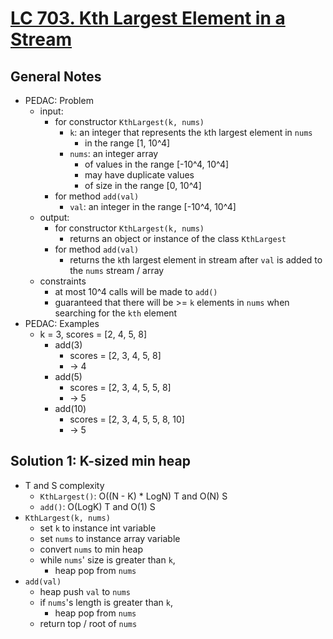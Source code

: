 # [LC 703. Kth Largest Element in a Stream](https://leetcode.com/problems/kth-largest-element-in-a-stream/)

## General Notes

- PEDAC: Problem
  - input:
    - for constructor `KthLargest(k, nums)`
      - `k`: an integer that represents the `k`th largest element in `nums`
        - in the range \[1, 10^4]
      - `nums`: an integer array
        - of values in the range \[-10^4, 10^4]
        - may have duplicate values
        - of size in the range \[0, 10^4]
    - for method `add(val)`
      - `val`: an integer in the range \[-10^4, 10^4]
  - output:
    - for constructor `KthLargest(k, nums)`
      - returns an object or instance of the class `KthLargest`
    - for method `add(val)`
      - returns the `k`th largest element in stream after `val` is added to the `nums` stream / array
  - constraints
    - at most 10^4 calls will be made to `add()`
    - guaranteed that there will be >= `k` elements in `nums` when searching for the `kth` element
- PEDAC: Examples
  - k = 3, scores = [2, 4, 5, 8]
    - add(3)
      - scores = [2, 3, 4, 5, 8]
      - -> 4
    - add(5)
      - scores = [2, 3, 4, 5, 5, 8]
      - -> 5
    - add(10)
      - scores = [2, 3, 4, 5, 5, 8, 10]
      - -> 5

## Solution 1: K-sized min heap

- T and S complexity
  - `KthLargest()`: O((N - K) \* LogN) T and O(N) S
  - `add()`: O(LogK) T and O(1) S
- `KthLargest(k, nums)`
  - set `k` to instance int variable
  - set `nums` to instance array variable
  - convert `nums` to min heap
  - while `nums`' size is greater than `k`,
    - heap pop from `nums`
- `add(val)`
  - heap push `val` to `nums`
  - if `nums`'s length is greater than `k`,
    - heap pop from `nums`
  - return top / root of `nums`
